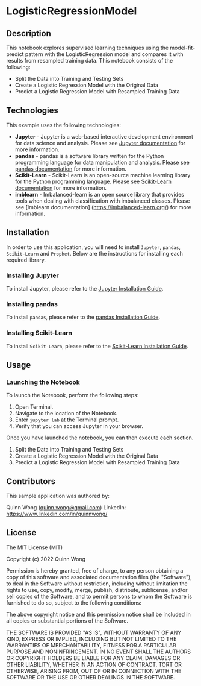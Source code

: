 # LogisticRegressionModel

## Description
This notebook explores supervised learning techniques using the model-fit-predict pattern with the LogisticRegression model and compares it with results from resampled training data.   This notebook consists of the following: 

- Split the Data into Training and Testing Sets
- Create a Logistic Regression Model with the Original Data
- Predict a Logistic Regression Model with Resampled Training Data


## Technologies

This example uses the following technologies:

- **Jupyter** - Jupyter is a web-based interactive development environment for data science and analysis. Please see [Jupyter documentation](https://jupyter.org/) for more information.
- **pandas** - pandas is a software library written for the Python programming language for data manipulation and analysis. Please see [pandas documentation](https://pandas.pydata.org/) for more information.
- **Scikit-Learn** - Scikit-Learn is an open-source machine learning library for the Python programming language.  Please see [Scikit-Learn documentation](https://www.tutorialspoint.com/scikit_learn/scikit_learn_introduction.htm) for more information.
- **imblearn** - Imbalanced-learn is an open source library that provides tools when dealing with classification with imbalanced classes.  Please see [Imblearn documentation] (https://imbalanced-learn.org/) for more information.

## Installation

In order to use this application, you will need to install `Jupyter`, `pandas`, `Scikit-Learn` and `Prophet`. Below are the instructions for installing each required library.

### Installing Jupyter

To install Jupyter, please refer to the [Jupyter Installation Guide](https://jupyter.org/install).

### Installing pandas

To install `pandas`, please refer to the [pandas Installation Guide](https://pandas.pydata.org/pandas-docs/stable/getting_started/install.html).

### Installing Scikit-Learn

To install `Scikit-Learn`, please refer to the [Scikit-Learn Installation Guide](https://pypi.org/project/scikit-learn/).



## Usage

### Launching the Notebook

To launch the Notebook, perform the following steps:

1. Open Terminal.
2. Navigate to the location of the Notebook.
3. Enter `jupyter lab` at the Terminal prompt.
4. Verify that you can access Jupyter in your browser.

Once you have launched the notebook, you can then execute each section.

1. Split the Data into Training and Testing Sets
2. Create a Logistic Regression Model with the Original Data
3. Predict a Logistic Regression Model with Resampled Training Data



## Contributors

This sample application was authored by:

Quinn Wong (quinn.wong@gmail.com)
LinkedIn: https://www.linkedin.com/in/quinnwong/

## License

The MIT License (MIT)

Copyright (c) 2022 Quinn Wong

Permission is hereby granted, free of charge, to any person obtaining a copy of this software and associated documentation files (the "Software"), to deal in the Software without restriction, including without limitation the rights to use, copy, modify, merge, publish, distribute, sublicense, and/or sell copies of the Software, and to permit persons to whom the Software is furnished to do so, subject to the following conditions:

The above copyright notice and this permission notice shall be included in all copies or substantial portions of the Software.

THE SOFTWARE IS PROVIDED "AS IS", WITHOUT WARRANTY OF ANY KIND, EXPRESS OR IMPLIED, INCLUDING BUT NOT LIMITED TO THE WARRANTIES OF MERCHANTABILITY, FITNESS FOR A PARTICULAR PURPOSE AND NONINFRINGEMENT. IN NO EVENT SHALL THE AUTHORS OR COPYRIGHT HOLDERS BE LIABLE FOR ANY CLAIM, DAMAGES OR OTHER LIABILITY, WHETHER IN AN ACTION OF CONTRACT, TORT OR OTHERWISE, ARISING FROM, OUT OF OR IN CONNECTION WITH THE SOFTWARE OR THE USE OR OTHER DEALINGS IN THE SOFTWARE.